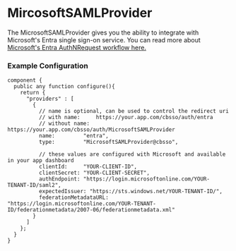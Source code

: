 # MircosoftSAMLProvider

The MicrosoftSAMLProvider gives you the ability to integrate with Microsoft's Entra single sign-on service. You can read more about [Microsoft's Entra AuthNRequest workflow here.](https://learn.microsoft.com/en-us/entra/identity-platform/single-sign-on-saml-protocol)

### Example Configuration

```cfscript
component {
  public any function configure(){
    return {
      "providers" : [
        {
          // name is optional, can be used to control the redirect uri
          // with name:     https://your.app.com/cbsso/auth/entra
          // without name:  https://your.app.com/cbsso/auth/MicrosoftSAMLProvider
          name:         "entra",
          type:         "MicrosoftSAMLProvider@cbsso",

          // these values are configured with Microsoft and available in your app dashboard
          clientId:     "YOUR-CLIENT-ID",
          clientSecret: "YOUR-CLIENT-SECRET",
          authEndpoint: "https://login.microsoftonline.com/YOUR-TENANT-ID/saml2",
          expectedIssuer: "https://sts.windows.net/YOUR-TENANT-ID/",
          federationMetadataURL: "https://login.microsoftonline.com/YOUR-TENANT-ID/federationmetadata/2007-06/federationmetadata.xml"
        }
      ]
    };  
  }
}
```

###
